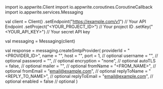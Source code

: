 import io.appwrite.Client
import io.appwrite.coroutines.CoroutineCallback
import io.appwrite.services.Messaging

val client = Client()
    .setEndpoint("https://example.com/v1") // Your API Endpoint
    .setProject("<YOUR_PROJECT_ID>") // Your project ID
    .setKey("<YOUR_API_KEY>") // Your secret API key

val messaging = Messaging(client)

val response = messaging.createSmtpProvider(
    providerId = "<PROVIDER_ID>",
    name = "<NAME>",
    host = "<HOST>",
    port = 1, // optional
    username = "<USERNAME>", // optional
    password = "<PASSWORD>", // optional
    encryption = "none", // optional
    autoTLS = false, // optional
    mailer = "<MAILER>", // optional
    fromName = "<FROM_NAME>", // optional
    fromEmail = "email@example.com", // optional
    replyToName = "<REPLY_TO_NAME>", // optional
    replyToEmail = "email@example.com", // optional
    enabled = false // optional
)
